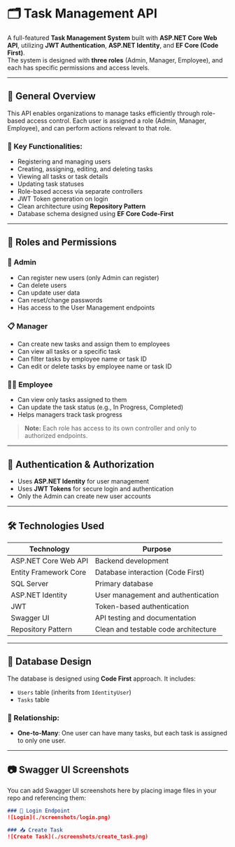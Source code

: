 # 🗂️ Task Management API

A full-featured **Task Management System** built with **ASP.NET Core Web API**, utilizing **JWT Authentication**, **ASP.NET Identity**, and **EF Core (Code First)**.  
The system is designed with **three roles** (Admin, Manager, Employee), and each has specific permissions and access levels.

---

## 🚀 General Overview

This API enables organizations to manage tasks efficiently through role-based access control. Each user is assigned a role (Admin, Manager, Employee), and can perform actions relevant to that role.

### 🎯 Key Functionalities:

- Registering and managing users
- Creating, assigning, editing, and deleting tasks
- Viewing all tasks or task details
- Updating task statuses
- Role-based access via separate controllers
- JWT Token generation on login
- Clean architecture using **Repository Pattern**
- Database schema designed using **EF Core Code-First**

---

## 🧾 Roles and Permissions

### 🔐 Admin

- Can register new users (only Admin can register)
- Can delete users
- Can update user data
- Can reset/change passwords
- Has access to the User Management endpoints

### 📋 Manager

- Can create new tasks and assign them to employees
- Can view all tasks or a specific task
- Can filter tasks by employee name or task ID
- Can edit or delete tasks by employee name or task ID

### 👨‍💼 Employee

- Can view only tasks assigned to them
- Can update the task status (e.g., In Progress, Completed)
- Helps managers track task progress

> **Note:** Each role has access to its own controller and only to authorized endpoints.

---

## 🔐 Authentication & Authorization

- Uses **ASP.NET Identity** for user management
- Uses **JWT Tokens** for secure login and authentication
- Only the Admin can create new user accounts

---

## 🛠️ Technologies Used

| Technology          | Purpose                              |
|---------------------|---------------------------------------|
| ASP.NET Core Web API| Backend development                  |
| Entity Framework Core | Database interaction (Code First)   |
| SQL Server          | Primary database                     |
| ASP.NET Identity    | User management and authentication   |
| JWT                 | Token-based authentication           |
| Swagger UI          | API testing and documentation        |
| Repository Pattern  | Clean and testable code architecture |

---

## 🧱 Database Design

The database is designed using **Code First** approach. It includes:

- `Users` table (inherits from `IdentityUser`)
- `Tasks` table

### 🔗 Relationship:
- **One-to-Many**: One user can have many tasks, but each task is assigned to only one user.

---

## 📷 Swagger UI Screenshots

You can add Swagger UI screenshots here by placing image files in your repo and referencing them:

```markdown
### 🔑 Login Endpoint
![Login](./screenshots/login.png)

### 📥 Create Task
![Create Task](./screenshots/create_task.png)
